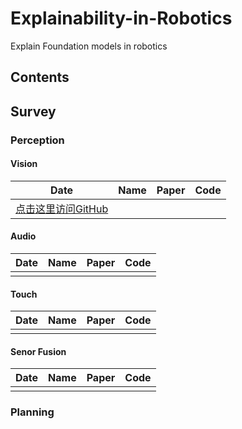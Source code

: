 # Explainability-in-Robotics
Explain Foundation models in robotics

## Contents

## Survey
### Perception

#### Vision

| Date  | Name  | Paper  | Code |
| ---- | ---- | ---- | ---- |
|[点击这里访问GitHub](https://github.com) |  |  | |



#### Audio

| Date  | Name  | Paper  | Code |
| ---- | ---- | ---- | ---- |
|  |  |  | |

#### Touch

| Date  | Name  | Paper  | Code |
| ---- | ---- | ---- | ---- |
|  |  |  | |

#### Senor Fusion

| Date  | Name  | Paper  | Code |
| ---- | ---- | ---- | ---- |
|  |  |  | |

### Planning






